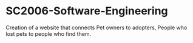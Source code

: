 # SC2006-Software-Engineering
Creation of  a website that connects Pet owners to adopters, People who lost pets to people who find them.

